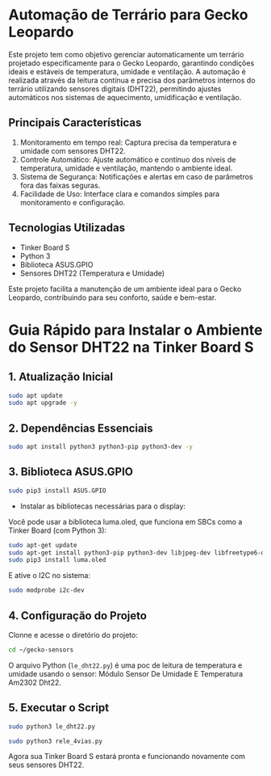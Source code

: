 # Automação de Terrário para Gecko Leopardo

Este projeto tem como objetivo gerenciar automaticamente um terrário projetado especificamente para o Gecko Leopardo, garantindo condições ideais e estáveis de temperatura, umidade e ventilação. A automação é realizada através da leitura contínua e precisa dos parâmetros internos do terrário utilizando sensores digitais (DHT22), permitindo ajustes automáticos nos sistemas de aquecimento, umidificação e ventilação.

## Principais Características

1. Monitoramento em tempo real: Captura precisa da temperatura e umidade com sensores DHT22.
2. Controle Automático: Ajuste automático e contínuo dos níveis de temperatura, umidade e ventilação, mantendo o ambiente ideal.
3. Sistema de Segurança: Notificações e alertas em caso de parâmetros fora das faixas seguras.
4. Facilidade de Uso: Interface clara e comandos simples para monitoramento e configuração.

## Tecnologias Utilizadas

- Tinker Board S
- Python 3
- Biblioteca ASUS.GPIO
- Sensores DHT22 (Temperatura e Umidade)

Este projeto facilita a manutenção de um ambiente ideal para o Gecko Leopardo, contribuindo para seu conforto, saúde e bem-estar.

# Guia Rápido para Instalar o Ambiente do Sensor DHT22 na Tinker Board S

## 1. Atualização Inicial

```bash
sudo apt update
sudo apt upgrade -y
```

## 2. Dependências Essenciais

```bash
sudo apt install python3 python3-pip python3-dev -y
```

## 3. Biblioteca ASUS.GPIO

```bash
sudo pip3 install ASUS.GPIO
```

- Instalar as bibliotecas necessárias para o display:

Você pode usar a biblioteca luma.oled, que funciona em SBCs como a Tinker Board (com Python 3):

```bash
sudo apt-get update
sudo apt-get install python3-pip python3-dev libjpeg-dev libfreetype6-dev libi2c-dev libffi-dev
sudo pip3 install luma.oled
```

E ative o I2C no sistema:

```bash
sudo modprobe i2c-dev
```

## 4. Configuração do Projeto

Clonne e acesse o diretório do projeto:

```bash
cd ~/gecko-sensors
```

O arquivo Python (`le_dht22.py`) é uma poc de leitura de temperatura e umidade usando o sensor: Módulo Sensor De Umidade E Temperatura Am2302 Dht22.


## 5. Executar o Script

```bash
sudo python3 le_dht22.py
```

```bash
sudo python3 rele_4vias.py
```

Agora sua Tinker Board S estará pronta e funcionando novamente com seus sensores DHT22.
